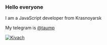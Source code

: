 ### Hello everyone

I am a JavaScript developer from Krasnoyarsk

My telegram is [@taump](http://t.me/taump)

[![Kivach](https://kivach.org/api/banner?repo=taump/taump)](https://kivach.org/repo/taump/taump)
